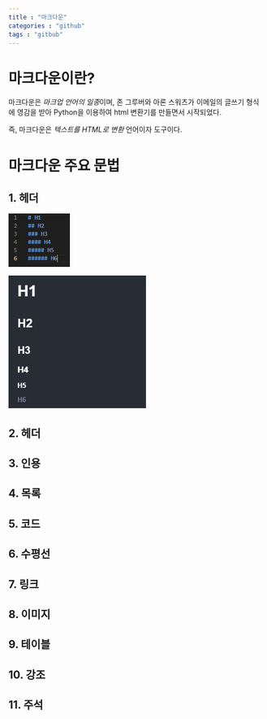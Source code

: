 ```yaml
---
title : "마크다운"
categories : "github"
tags : "gitbub"
---
```


# 마크다운이란?

마크다운은 *마크업 언어의 일종*이며, 존 그루버와 아론 스워츠가 이메일의 글쓰기 형식에 영감을 받아 Python을 이용하여 html
변환기를 만들면서 시작되었다.


즉, 마크다운은 *텍스트를 HTML로 변환* 언어이자 도구이다. 


# 마크다운 주요 문법

## 1. 헤더

![img_마크다운_헤더](../assets/images/header1.png)

![img_마크다운_헤더2](../assets/images/header4.png)

## 2. 헤더

## 3. 인용

## 4. 목록

## 5. 코드

## 6. 수평선

## 7. 링크

## 8. 이미지

## 9. 테이블

## 10. 강조

## 11. 주석

